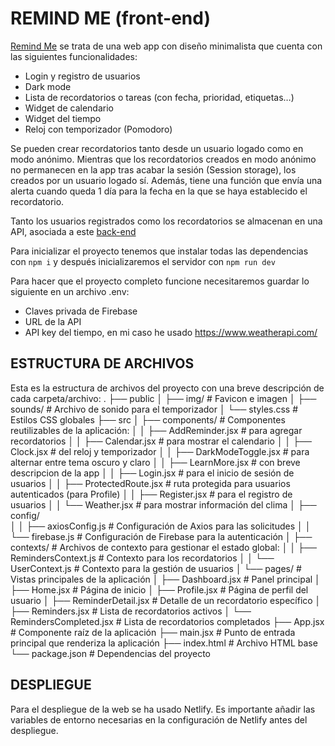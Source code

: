 # REMIND ME (front-end)

[Remind Me](https://remindmereminders.netlify.app/) se trata de una web app con diseño minimalista que cuenta con las siguientes funcionalidades:
- Login y registro de usuarios
- Dark mode
- Lista de recordatorios o tareas (con fecha, prioridad, etiquetas…)
- Widget de calendario
- Widget del tiempo
- Reloj con temporizador (Pomodoro)

Se pueden crear recordatorios tanto desde un usuario logado como en modo anónimo. Mientras que los recordatorios creados en modo anónimo no permanecen en la app tras acabar la sesión (Session storage), los creados por un usuario logado sí. Además, tiene una función que envía una alerta cuando queda 1 día para la fecha en la que se haya establecido el recordatorio.

Tanto los usuarios registrados como los recordatorios se almacenan en una API, asociada a este [back-end](https://github.com/cccaelum/project-back)

Para inicializar el proyecto tenemos que instalar todas las dependencias con `npm i` y después inicializaremos el servidor con `npm run dev`

Para hacer que el proyecto completo funcione necesitaremos guardar lo siguiente en un archivo .env:

- Claves privada de Firebase
- URL de la API
- API key del tiempo, en mi caso he usado https://www.weatherapi.com/

## ESTRUCTURA DE ARCHIVOS

Esta es la estructura de archivos del proyecto con una breve descripción de cada carpeta/archivo:
.
├── public
│   ├── img/                          # Favicon e imagen 
│   ├── sounds/                       # Archivo de sonido para el temporizador
│   └── styles.css                    # Estilos CSS globales
├── src
│   ├── components/                   # Componentes reutilizables de la aplicación:
│   │   ├── AddReminder.jsx           # para agregar recordatorios
│   │   ├── Calendar.jsx              # para mostrar el calendario
│   │   ├── Clock.jsx                 # del reloj y temporizador
│   │   ├── DarkModeToggle.jsx        # para alternar entre tema oscuro y claro
│   │   ├── LearnMore.jsx             # con breve descripcion de la app
│   │   ├── Login.jsx                 # para el inicio de sesión de usuarios
│   │   ├── ProtectedRoute.jsx        # ruta protegida para usuarios autenticados (para Profile)
│   │   ├── Register.jsx              # para el registro de usuarios
│   │   └── Weather.jsx               # para mostrar información del clima
│   ├── config/                      
│   │   ├── axiosConfig.js            # Configuración de Axios para las solicitudes
│   │   └── firebase.js               # Configuración de Firebase para la autenticación 
│   ├── contexts/                     # Archivos de contexto para gestionar el estado global:
│   │   ├── RemindersContext.js       # Contexto para los recordatorios
│   │   └── UserContext.js            # Contexto para la gestión de usuarios
│   └── pages/                        # Vistas principales de la aplicación
│       ├── Dashboard.jsx             # Panel principal
│       ├── Home.jsx                  # Página de inicio
│       ├── Profile.jsx               # Página de perfil del usuario
│       ├── ReminderDetail.jsx        # Detalle de un recordatorio específico
│       ├── Reminders.jsx             # Lista de recordatorios activos
│       └── RemindersCompleted.jsx    # Lista de recordatorios completados
├── App.jsx                           # Componente raíz de la aplicación
├── main.jsx                          # Punto de entrada principal que renderiza la aplicación
├── index.html                        # Archivo HTML base
└── package.json                      # Dependencias del proyecto

## DESPLIEGUE

Para el despliegue de la web se ha usado Netlify. Es importante añadir las variables de entorno necesarias en la configuración de Netlify antes del despliegue. 